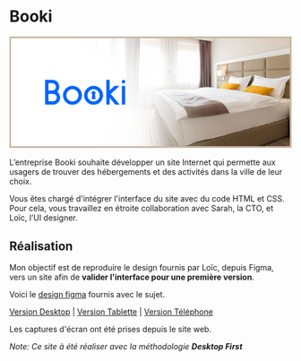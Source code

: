 # Booki

![](./images/readme/Booki.png)

L’entreprise Booki souhaite développer un site Internet qui permette aux usagers de trouver des hébergements et des activités dans la ville de leur choix.

Vous êtes chargé d'intégrer l'interface du site avec du code HTML et CSS. Pour cela, vous travaillez en étroite collaboration avec Sarah, la CTO, et Loïc, l’UI designer.

## Réalisation

Mon objectif est de reproduire le design fournis par Loïc, depuis Figma, vers un site afin de **valider l'interface pour une première version**.

Voici le [design figma](https://www.figma.com/file/r9YJyUkpVdrxzBBKGH7reY/Maquettes-Booki-(desktop%2C-mobile%2C-tablette)?type=design&node-id=3-0&mode=design&t=ocmeQSb3IKQ5e7Ry-0) fournis avec le sujet.

[Version Desktop](images/design/Booki-Desktop.png) | [Version Tablette](images/design/Booki-Tablet.png) | [Version Téléphone](images/design/Booki-Phone.png)

Les captures d'écran ont été prises depuis le site web.

*Note: Ce site à été réaliser avec la méthodologie **Desktop First***